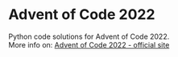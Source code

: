 # Advent of Code 2022
Python code solutions for Advent of Code 2022.  
More info on:
[Advent of Code 2022 - official site](https://adventofcode.com/2022)

